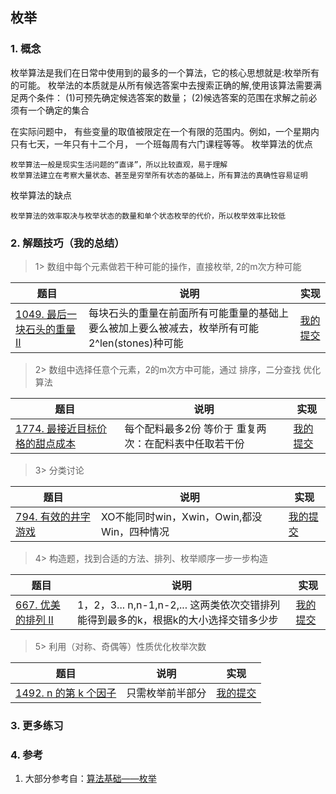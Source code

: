## 枚举

### 1. 概念
枚举算法是我们在日常中使用到的最多的一个算法，它的核心思想就是:枚举所有的可能。
枚举法的本质就是从所有候选答案中去搜索正确的解,使用该算法需要满足两个条件：
(1)可预先确定候选答案的数量；
(2)候选答案的范围在求解之前必须有一个确定的集合

在实际问题中， 有些变量的取值被限定在一个有限的范围内。例如，一个星期内只有七天，一年只有十二个月， 一个班每周有六门课程等等。
枚举算法的优点

    枚举算法一般是现实生活问题的“直译”，所以比较直观，易于理解
    枚举算法建立在考察大量状态、甚至是穷举所有状态的基础上，所有算法的真确性容易证明

枚举算法的缺点 

    枚举算法的效率取决与枚举状态的数量和单个状态枚举的代价，所以枚举效率比较低

### 2. 解题技巧（我的总结）

> 1> 数组中每个元素做若干种可能的操作，直接枚举, 2的m次方种可能
> 
| 题目                                                                            | 说明                                                    | 实现                                                                            |
|-------------------------------------------------------------------------------|-------------------------------------------------------|-------------------------------------------------------------------------------|
| [1049. 最后一块石头的重量 II](https://leetcode.cn/problems/last-stone-weight-ii/description/) | 每块石头的重量在前面所有可能重量的基础上要么被加上要么被减去，枚举所有可能2^len(stones)种可能 | [我的提交](https://leetcode.cn/problems/last-stone-weight-ii/submissions/477223198/) |


> 2> 数组中选择任意个元素，2的m次方中可能，通过 排序，二分查找 优化算法
>
| 题目                                                                        | 说明                           | 实现                                                                            |
|---------------------------------------------------------------------------|------------------------------|-------------------------------------------------------------------------------|
| [1774. 最接近目标价格的甜点成本](https://leetcode.cn/problems/closest-dessert-cost/description/) | 每个配料最多2份 等价于 重复两次：在配料表中任取若干份 | [我的提交](https://leetcode.cn/problems/closest-dessert-cost/submissions/478095922/) |

> 3> 分类讨论
>
| 题目                                                                        | 说明                             | 实现                                                                            |
|---------------------------------------------------------------------------|--------------------------------|-------------------------------------------------------------------------------|
| [794. 有效的井字游戏](https://leetcode.cn/problems/valid-tic-tac-toe-state/description/) | XO不能同时win，Xwin，Owin,都没Win，四种情况 | [我的提交](https://leetcode.cn/problems/valid-tic-tac-toe-state/submissions/490566208/) |

> 4> 构造题，找到合适的方法、排列、枚举顺序一步一步构造
>
| 题目                                                                        | 说明                                                    | 实现                                                                            |
|---------------------------------------------------------------------------|-------------------------------------------------------|-------------------------------------------------------------------------------|
| [667. 优美的排列 II](https://leetcode.cn/problems/beautiful-arrangement-ii/description/) | 1，2，3... n,n-1,n-2,... 这两类依次交错排列能得到最多的k，根据k的大小选择交错多少步 | [我的提交](https://leetcode.cn/problems/beautiful-arrangement-ii/submissions/491176947/) |

> 5> 利用（对称、奇偶等）性质优化枚举次数
>
| 题目                                                                        | 说明       | 实现                                                                            |
|---------------------------------------------------------------------------|----------|-------------------------------------------------------------------------------|
| [1492. n 的第 k 个因子](https://leetcode.cn/problems/the-kth-factor-of-n/description/) | 只需枚举前半部分 | [我的提交](https://leetcode.cn/problems/the-kth-factor-of-n/submissions/493607495/) |


### 3. 更多练习


### 4. 参考
1. 大部分参考自：[算法基础——枚举](https://blog.csdn.net/weixin_45652283/article/details/131244459?utm_medium=distribute.pc_relevant.none-task-blog-2~default~baidujs_baidulandingword~default-1-131244459-blog-129442726.235^v38^pc_relevant_sort_base3&spm=1001.2101.3001.4242.2&utm_relevant_index=4) 